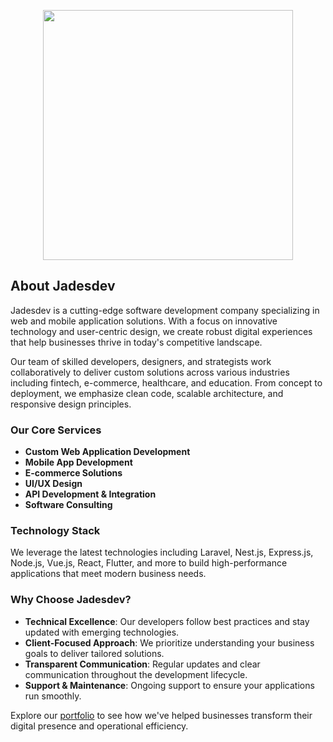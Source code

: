 <p align="center">
  <a href="https://jadesdev.com.ng" target="_blank"><img src="https://jadesdev.com.ng/public/uploads/logo.png" width="400"></a>
</p>

## About Jadesdev

Jadesdev is a cutting-edge software development company specializing in web and mobile application solutions. With a focus on innovative technology and user-centric design, we create robust digital experiences that help businesses thrive in today's competitive landscape.

Our team of skilled developers, designers, and strategists work collaboratively to deliver custom solutions across various industries including fintech, e-commerce, healthcare, and education. From concept to deployment, we emphasize clean code, scalable architecture, and responsive design principles.

### Our Core Services

- **Custom Web Application Development**
- **Mobile App Development**
- **E-commerce Solutions**
- **UI/UX Design**
- **API Development & Integration**
- **Software Consulting**

### Technology Stack

We leverage the latest technologies including Laravel, Nest.js, Express.js, Node.js, Vue.js, React, Flutter, and more to build high-performance applications that meet modern business needs.

### Why Choose Jadesdev?

- **Technical Excellence**: Our developers follow best practices and stay updated with emerging technologies.
- **Client-Focused Approach**: We prioritize understanding your business goals to deliver tailored solutions.
- **Transparent Communication**: Regular updates and clear communication throughout the development lifecycle.
- **Support & Maintenance**: Ongoing support to ensure your applications run smoothly.

Explore our [portfolio](https://jadesdev.com.ng/portfolio) to see how we've helped businesses transform their digital presence and operational efficiency.
